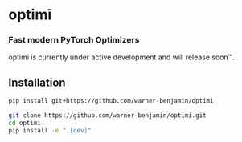 # optimī

### Fast modern PyTorch Optimizers

optimi is currently under active development and will release soon:tm:.

## Installation

``` bash
pip install git+https://github.com/warner-benjamin/optimi
```

``` bash
git clone https://github.com/warner-benjamin/optimi.git
cd optimi
pip install -e ".[dev]"
```